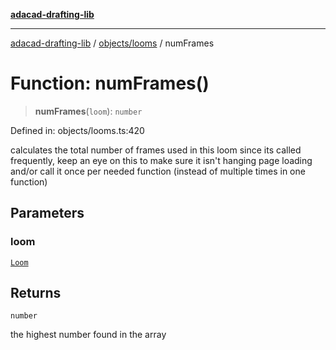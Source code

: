 [**adacad-drafting-lib**](../../../README.md)

***

[adacad-drafting-lib](../../../modules.md) / [objects/looms](../README.md) / numFrames

# Function: numFrames()

> **numFrames**(`loom`): `number`

Defined in: objects/looms.ts:420

calculates the total number of frames used in this loom
since its called frequently, keep an eye on this to make sure it isn't hanging page loading 
and/or call it once per needed function (instead of multiple times in one function)

## Parameters

### loom

[`Loom`](../../datatypes/type-aliases/Loom.md)

## Returns

`number`

the highest number found in the array
